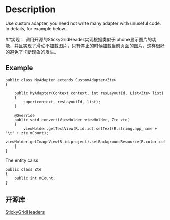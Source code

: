 # Description
Use custom adapter, you need not write many adapter with unuseful code.   
In details, for example below...

##实现：
调用开源的StickyGridHeader实现根据类似于iphone显示图片的功能，并且实现了滑动不加载图片，只有停止的时候加载当前页面的图片，这样很好的避免了卡断现象的发生。   

## Example

``` 
public class MyAdapter extends CustomAdapter<Zte>
{

    public MyAdapter(Context context, int resLayoutId, List<Zte> list)
    {
        super(context, resLayoutId, list);
    }

    @Override
    public void convert(ViewHolder viewHolder, Zte zte)
    {
        viewHolder.getTextView(R.id.id).setText(R.string.app_name + "\t" + zte.mCount);
        viewHolder.getImageView(R.id.project).setBackgroundResource(R.color.colorAccent);
    }
}

```

The entity calss
```
public class Zte
{
    public int mCount;
}

```

## 开源库 
[StickyGridHeaders](https://github.com/TonicArtos/StickyGridHeaders)
